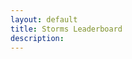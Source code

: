 ```yaml
---
layout: default
title: Storms Leaderboard
description:
---
```


<table id="stormsTable"></table>

<script>
    function setupSorting() {
        // extracted JS
        document.addEventListener("click", function(c) {
            try {
                function h(b, a) {
                    return b.nodeName === a ? b : h(b.parentNode, a)
                }
                var w = c.shiftKey || c.altKey,
                    d = h(c.target, "TH"),
                    m = d.parentNode,
                    n = m.parentNode,
                    g = n.parentNode;
                function p(b, a) {
                    b.classList.remove("dir-d");
                    b.classList.remove("dir-u");
                    a && b.classList.add(a)
                }
                function q(b) {
                    var a;
                    return w ? b.dataset.sortAlt : null !== (a = b.dataset.sort) && void 0 !== a ? a : b.textContent
                }
                if ("THEAD" === n.nodeName && g.classList.contains("sortable") && !d.classList.contains("no-sort")) {
                    var r, f = m.cells,
                        t = parseInt(d.dataset.sortTbr);
                    for (c = 0; c < f.length; c++) f[c] === d ? r = parseInt(d.dataset.sortCol) || c : p(f[c], "");
                    f = "dir-d";
                    if (d.classList.contains("dir-d") || g.classList.contains("asc") && !d.classList.contains("dir-u")) f = "dir-u";
                    p(d, f);
                    var x = "dir-u" === f,
                        y = g.classList.contains("n-last"),
                        u = function(b, a, e) {
                            a = q(a.cells[e]);
                            b = q(b.cells[e]);
                            if (y) {
                                if ("" === a && "" !== b) return -1;
                                if ("" === b && "" !== a) return 1
                            }
                            e = Number(a) - Number(b);
                            a = isNaN(e) ? a.localeCompare(b) : e;
                            return x ? -a : a
                        };
                    for (c = 0; c < g.tBodies.length; c++) {
                        var k = g.tBodies[c],
                            v = [].slice.call(k.rows, 0);
                        v.sort(function(b, a) {
                            var e = u(b, a, r);
                            return 0 !== e || isNaN(t) ? e : u(b, a, t)
                        });
                        var l = k.cloneNode();
                        l.append.apply(l, v);
                        g.replaceChild(l, k)
                    }
                }
            } catch (h) {}
        });
    }
    function createHeader() {
        var table = document.getElementById("stormsTable");
        table.classList.add("sortable")
        var header = table.createTHead(table);
        var row = header.insertRow(0);
        var head = ["User", "Wins", "Net Rewards", "Starts", "Single Guess", "Two Guesses", "Three Guesses", "Four Guesses"];
        for (let i = 0; i < head.length; i++) {
            let cell = document.createElement("th");
            cell.innerText = head[i];
            row.append(cell);
        }
    }
    function populateBody(json) {
        function prettyNumber(numStr) {
            return numStr.replace(/\B(?<!\.\d*)(?=(\d{3})+(?!\d))/g, ",");
        }
        var table = document.getElementById("stormsTable");
        var tbody = table.createTBody(table);
        var i = 0;
        for (key in json) {
            var row = tbody.insertRow(i);
            var username = json[key].username
            var numStormWins = json[key].numStormWins
            if (numStormWins == undefined) {
                numStormWins = "0"
            }
            var numNetStormRewards = json[key].numNetStormRewards
            if (numNetStormRewards == undefined) {
                numNetStormRewards = "0.00"
            }
            var numStormStarts = json[key].numStormStarts
            if (numStormStarts == undefined) {
                numStormStarts = "0"
            }
            var numStormTier1Multi = json[key].numStormTier1Multi
            if (numStormTier1Multi == undefined) {
                numStormTier1Multi = "0"
            }
            var numStormTier2Multi = json[key].numStormTier2Multi
            if (numStormTier2Multi == undefined) {
                numStormTier2Multi = "0"
            }
            var numStormTier3Multi = json[key].numStormTier3Multi
            if (numStormTier3Multi == undefined) {
                numStormTier3Multi = "0"
            }
            var numStormTier4Multi = json[key].numStormTier4Multi
            if (numStormTier4Multi == undefined) {
                numStormTier4Multi = "0"
            }
            row.innerHTML = `
            <td>${username}</td>
            <td data-sort="${numStormWins}">${prettyNumber(numStormWins)}</td>
            <td data-sort="${numNetStormRewards}">${prettyNumber(numNetStormRewards)}</td>
            <td data-sort="${numStormStarts}">${prettyNumber(numStormStarts)}</td>
            <td data-sort="${numStormTier1Multi}">${prettyNumber(numStormTier1Multi)}</td>
            <td data-sort="${numStormTier2Multi}">${prettyNumber(numStormTier2Multi)}</td>
            <td data-sort="${numStormTier3Multi}">${prettyNumber(numStormTier3Multi)}</td>
            <td data-sort="${numStormTier4Multi}">${prettyNumber(numStormTier4Multi)}</td>
            `;
            i++;
        }
        var headerCells = table.getElementsByTagName("th");
        headerCells[1].click()
    }
    function generateTable() {
        fetch("{{site.gbot_host}}/GBot/public/leaderboard")
            .then((response) => response.json())
            .then(json => {
                setupSorting();
                createHeader();
                populateBody(json);
            });
    }
    generateTable()
</script>
